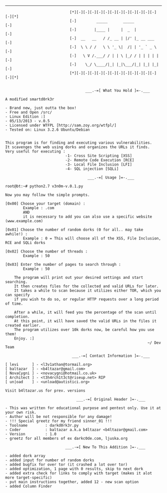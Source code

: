 ____________________________________________________________________________________________
                                 [*][-][-][-][-][-][-][-][-][-][-][-][-][-][*]
                                 [-]         _____       _____             [-]
                                 [-]        |____ |     |  _  |            [-]
                                 [-]  __   __   / /_ __ | |/' |_ __ ___    [-]
                                 [-]  \ \ / /   \ \ '_ \|  /| | '_ ` _ \   [-]
                                 [-]   \ V /.___/ / | | \ |_/ / | | | | |  [-]
                                 [-]    \_/ \____/|_| |_|\___/|_| |_| |_|  [-]
                                 [*][-][-][-][-][-][-][-][-][-][-][-][-][-][*]


                                        ___.-=[ What You Hold ]=-.___

    A modified smartd0rk3r          
    
    - Brand new, just outta the box!  
    - Free and Open /src/
    - Linux Edition :]
    - 05/13/2013 - v.0.5
    - Licensed under WTFPL [http://sam.zoy.org/wtfpl/]
    - Tested on: Linux 3.2.6 Ubuntu/Debian

    
    This program is for finding and executing various vulnerabilities. 
    It scavenges the web using dorks and organizes the URLs it finds.
    Very useful for executing :
                               -1- Cross Site Scripting [XSS]
                               -2- Remote Code Execution [RCE] 
                               -3- Local File Inclusion [LFI]
                               -4- SQL injection [SQLi]  

                                         ___.-=[ Usage ]=-.___

    root@bt:~# python2.7 v3n0m-v.0.1.py

    Now you may follow the simple prompts.

    [0x00] Choose your target (domain) :
            Example : .com 
            AND 
            it is necessary to add you can also use a specific website (www.example.com)

    [0x01] Choose the number of random dorks (0 for all.. may take awhile!) : 
            Example : 0 = This will choose all of the XSS, File Inclusion, RCE and SQLi dorks

    [0x02] Choose the number of threads :
            Example : 50

    [0x03] Enter the number of pages to search through :
            Example : 50

        The program will print out your desired settings and start searching.
        It then creates files for the collected and valid URLs for later.
        It takes a while to scan because it utilizes either TOR, which you can specify
        if you wish to do so, or regular HTTP requests over a long period of time.

        After a while, it will feed you the percentage of the scan until completion.
        At this point, it will have saved the valid URLs in the files it created earlier.
        The program utilizes over 10k dorks now, be careful how you use them!
        Enjoy. :]                                                   
                                                                    ~/ Dev Team

                                  ___.-=[ Contact Information ]=-.___

    [ levi      ] - <l3v1athan@tormail.org>
    [ baltazar  ] - <b4ltazar@gmail.com>       
    [ NovaCygni ] - <novacygni@hotmail.co.uk>
    [ Architect ] - <t3h4rch1t3ct@riseup.net> RIP
    [ un|oad    ] - <unload@autistici.org>

    Visit b4ltazar.us for prev. versions
                                                                                            
                                    ___.-=[ Original Header ]=-.___

    - This was written for educational purpose and pentest only. Use it at your own risk.
    - Author will be not responsible for any damage!
    - !!! Special greetz for my friend sinner_01 !!!
    - Toolname        : darkd0rk3r.py
    - Coder           : baltazar a.k.a b4ltazar <b4ltazar@gmail.com>
    - Version         : 1.0
    - greetz for all members of ex darkc0de.com, ljuska.org

                               ___.-=[ New To This Addition ]=-.___

    - added dork array
    - added input for number of random dorks
    - added bugfix for over tor (it crashed a lot over tor)
    - added optimization, 1 page with 0 results, skip to next dork
    - added extra check for links to comply with target (makes it alot more target-specific)
    - put main instructions together, added 12 - new scan option
    - added Column Finder
